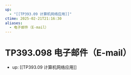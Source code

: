 ```yaml
---
up:
  - "[[TP393.09 计算机网络应用]]"
ctime: 2025-02-21T21:16:30
aliases:
  - 电子邮件（E-mail）
---
```


# TP393.098 电子邮件（E-mail）

- up: [[TP393.09 计算机网络应用]]
